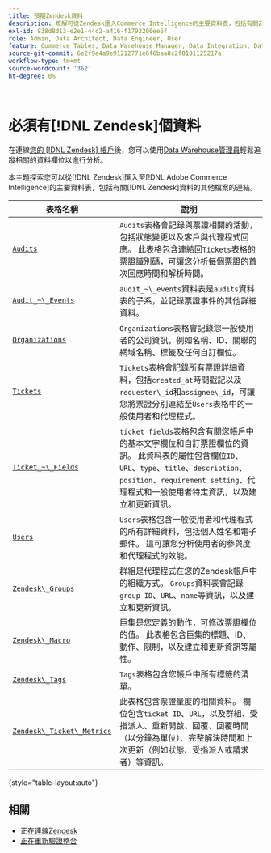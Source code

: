 ```yaml
---
title: 預期Zendesk資料
description: 瞭解可從Zendesk匯入Commerce Intelligence的主要資料表，包括有關Zendesk資料的其他檔案的連結。
exl-id: 838d8d13-e2e1-44c2-a416-f1792200ee6f
role: Admin, Data Architect, Data Engineer, User
feature: Commerce Tables, Data Warehouse Manager, Data Integration, Data Import/Export
source-git-commit: 6e2f9e4a9e91212771e6f6baa8c2f8101125217a
workflow-type: tm+mt
source-wordcount: '362'
ht-degree: 0%

---
```


# 必須有[!DNL Zendesk]個資料

在連線[您的 [!DNL Zendesk] 帳戶](../integrations/zendesk.md)後，您可以使用[Data Warehouse管理員](../../../data-analyst/data-warehouse-mgr/tour-dwm.md)輕鬆追蹤相關的資料欄位以進行分析。

本主題探索您可以從[!DNL Zendesk]匯入至[!DNL Adobe Commerce Intelligence]的主要資料表，包括有關[!DNL Zendesk]資料的其他檔案的連結。

| 表格名稱 | 說明 |
|-----|-----|
| [`Audits`](https://developer.zendesk.com/rest_api/docs/core/ticket_audits) | `Audits`表格會記錄與票證相關的活動，包括狀態變更以及客戶與代理程式回應。 此表格包含連結回`Tickets`表格的票證識別碼，可讓您分析每個票證的首次回應時間和解析時間。 |
| [`Audit_~\_Events`](https://developer.zendesk.com/rest_api/docs/core/ticket_audits#audit-events) | `audit_~\_events`資料表是`audits`資料表的子系，並記錄票證事件的其他詳細資料。 |
| [`Organizations`](https://developer.zendesk.com/rest_api/docs/core/organizations) | `Organizations`表格會記錄您一般使用者的公司資訊，例如名稱、ID、關聯的網域名稱、標籤及任何自訂欄位。 |
| [`Tickets`](https://developer.zendesk.com/rest_api/docs/core/tickets) | `Tickets`表格會記錄所有票證詳細資料，包括`created_at`時間戳記以及`requester\_id`和`assignee\_id`，可讓您將票證分別連結至`Users`表格中的一般使用者和代理程式。 |
| [`Ticket_~\_Fields`](https://developer.zendesk.com/rest_api/docs/core/ticket_fields) | `ticket fields`表格包含有關您帳戶中的基本文字欄位和自訂票證欄位的資訊。 此資料表的屬性包含欄位`ID`、`URL`、`type`、`title`、`description`、`position`、`requirement setting`、代理程式和一般使用者特定資訊，以及建立和更新資訊。 |
| [`Users`](https://developer.zendesk.com/rest_api/docs/core/users) | `Users`表格包含一般使用者和代理程式的所有詳細資料，包括個人姓名和電子郵件。 這可讓您分析使用者的參與度和代理程式的效能。 |
| [`Zendesk\_Groups`](https://developer.zendesk.com/rest_api/docs/core/groups) | 群組是代理程式在您的Zendesk帳戶中的組織方式。 `Groups`資料表會記錄`group ID`、`URL`、`name`等資訊，以及建立和更新資訊。 |
| [`Zendesk\_Macro`](https://developer.zendesk.com/rest_api/docs/core/macros) | 巨集是您定義的動作，可修改票證欄位的值。 此表格包含巨集的標題、ID、動作、限制，以及建立和更新資訊等屬性。 |
| [`Zendesk\_Tags`](https://developer.zendesk.com/rest_api/docs/core/tags) | `Tags`表格包含您帳戶中所有標籤的清單。 |
| [`Zendesk\_Ticket\_Metrics`](https://developer.zendesk.com/rest_api/docs/core/ticket_metrics#ticket-metrics) | 此表格包含票證量度的相關資料。 欄位包含`ticket ID`、`URL`，以及群組、受指派人、重新開啟、回覆、回覆時間（以分鐘為單位）、完整解決時間和上次更新（例如狀態、受指派人或請求者）等資訊。 |

{style="table-layout:auto"}

## 相關

* [正在連線Zendesk](../integrations/zendesk.md)
* [正在重新驗證整合](https://experienceleague.adobe.com/docs/commerce-knowledge-base/kb/how-to/mbi-reauthenticating-integrations.html?lang=zh-Hant)
